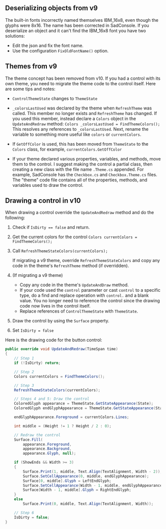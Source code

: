 Deserializing objects from v9
-------------------------------------

The built-in fonts incorrectly named themselves IBM_16x8, even though the glyphs were 8x16. The name has been
corrected in SadConsole. If you deserialize an object and it can't find the IBM_16x8 font you have two solutions:

- Edit the json and fix the font name.
- Use the configuration `FixOldFontName()` option.

Themes from v9
----------------------

The theme concept has been removed from v10. If you had a control with its own theme, you
need to migrate the theme code to the control itself. Here are some tips and notes:

- `ControlThemeState` changes to `ThemeState`

- `_colorsLastUsed` was declared by the theme when `RefreshTheme` was called. This member no
  longer exists and `RefreshTheme` has changed. If you used this member, instead declare a `Colors` object
  in the `UpdateAndRedraw` method: `Colors _colorsLastUsed = FindThemeColors();` This resolves any references
  to `_colorsLastUsed`. Next, rename the variable to something more useful like `colors` or `currentColors`.

- If `GetOffColor` is used, this has been moved from `ThemeState` to the `Colors` class, for
  example, `currentColors.GetOffColor`

- If your theme declared various properties, variables, and methods, move them to the control. I suggest making the
  control a partial class, then creating a new class with the file name `.Theme.cs` appended. For example, SadConsole
  has the `Checkbox.cs` and `Checkbox.Theme.cs` files. The "theme" code file contains all of the properties, methods,
  and variables used to draw the control.

Drawing a control in v10
-----------------------------

When drawing a control override the `UpdateAndRedraw` method and do the following:

1. Check if `IsDirty == false` and return.
2. Get the current colors for the control `Colors currentColors = FindThemeColors();`
3. Call `RefreshThemeStateColors(currentColors);`

   If migrating a v9 theme, override `RefreshThemeStateColors` and copy any code in the theme's `RefreshTheme` method (if overridden).

4. (If migrating a v9 theme)
   - Copy any code in the theme's `UpdateAndDraw` method.
   - If your code used the `control` parameter or cast `control` to a specific type, do a find and replace operation
     with `control.` and a blank value. You no longer need to reference the control since the drawing code now lives
     in the control itself.
   - Replace references of `ControlThemeState` with `ThemeState`.
5. Draw the control by using the `Surface` property.
6. Set `IsDirty = false`


Here is the drawing code for the button control:
```csharp
public override void UpdateAndRedraw(TimeSpan time)
{
    // Step 1
    if (!IsDirty) return;

    // Step 2
    Colors currentColors = FindThemeColors();

    // Step 3
    RefreshThemeStateColors(currentColors);

    // Steps 4 and 5: Draw the control
    ColoredGlyph appearance = ThemeState.GetStateAppearance(State);
    ColoredGlyph endGlyphAppearance = ThemeState.GetStateAppearance(State);

    endGlyphAppearance.Foreground = currentColors.Lines;

    int middle = (Height != 1 ? Height / 2 : 0);

    // Redraw the control
    Surface.Fill(
        appearance.Foreground,
        appearance.Background,
        appearance.Glyph, null);

    if (ShowEnds && Width >= 3)
    {
        Surface.Print(1, middle, Text.Align(TextAlignment, Width - 2));
        Surface.SetCellAppearance(0, middle, endGlyphAppearance);
        Surface[0, middle].Glyph = LeftEndGlyph;
        Surface.SetCellAppearance(Width - 1, middle, endGlyphAppearance);
        Surface[Width - 1, middle].Glyph = RightEndGlyph;
    }
    else
        Surface.Print(0, middle, Text.Align(TextAlignment, Width));

    // Step 6
    IsDirty = false;
}
```
